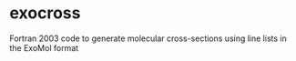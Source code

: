 
# exocross

Fortran 2003 code to generate molecular cross-sections using line lists in the ExoMol format
